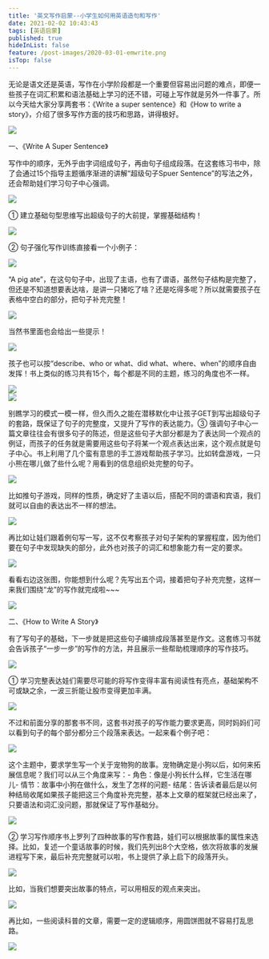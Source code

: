 ```yaml
---
title: '英文写作启蒙--小学生如何用英语造句和写作'
date: 2021-02-02 10:43:43
tags: [英语启蒙]
published: true
hideInList: false
feature: /post-images/2020-03-01-emwrite.png
isTop: false
---
```

<p>
	无论是语文还是英语，写作在小学阶段都是一个重要但容易出问题的难点，即便一些孩子在词汇积累和语法基础上学习的还不错，可碰上写作就是另外一件事了。所以今天给大家分享两套书：《Write a super sentence》和《How to write a story》，介绍了很多写作方面的技巧和思路，讲得极好。
</p>
<div>
	<img src="/images/33280-656041c2cfb32976.png" width="null" height="null" style="width:auto;height:auto;" /><br />
	<div>
	</div>
</div>
<p>
	一、《Write A Super Sentence》
</p>
<p>
	写作中的顺序，无外乎由字词组成句子，再由句子组成段落。在这套练习书中，除了会通过15个指导主题循序渐进的讲解“超级句子Spuer Sentence”的写法之外，还会帮助娃们学习句子中心强调。
</p>
<div>
	<img src="/images/33280-25a0caf56e340834.png" width="null" height="null" style="width:auto;height:auto;" /><br />
	<div>
	</div>
</div>
<p>
	① 建立基础句型思维写出超级句子的大前提，掌握基础结构！
</p>
<div>
	<img src="/images/33280-f6b5b7f8c3b04b62.png" width="null" height="null" style="width:auto;height:auto;" /><br />
	<div>
	</div>
</div>
<p>
	② 句子强化写作训练直接看一个小例子：
</p>
<div>
	<img src="/images/33280-c5847c9611274ecc.png" width="null" height="null" style="width:auto;height:auto;" /><br />
	<div>
	</div>
</div>
<p>
	“A pig ate”，在这句句子中，出现了主语，也有了谓语，虽然句子结构是完整了，但还是不知道想要表达啥，是讲一只猪吃了啥？还是吃得多呢？所以就需要孩子在表格中空白的部分，把句子补充完整！
</p>
<div>
	<img src="/images/33280-11ce87cbcf07a624.png" width="null" height="null" style="width:auto;height:auto;" /><br />
	<div>
	</div>
</div>
<p>
	当然书里面也会给出一些提示！
</p>
<div>
	<img src="/images/33280-126ed91afacd9b5c.png" width="null" height="null" style="width:auto;height:auto;" /><br />
	<div>
	</div>
</div>
<p>
	孩子也可以按“describe、who or what、did what、where、when”的顺序自由发挥！书上类似的练习共有15个，每个都是不同的主题，练习的角度也不一样。
</p>
<div>
	<img src="/images/33280-dc8daa403987a292.png" width="null" height="null" style="width:auto;height:auto;" /><br />
	<div>
	</div>
</div>
<div>
	<img src="/images/33280-b12ea128620d9d2f.png" width="null" height="null" style="width:auto;height:auto;" /><br />
	<div>
	</div>
</div>
<p>
	别瞧学习的模式一模一样，但久而久之能在潜移默化中让孩子GET到写出超级句子的套路，既保证了句子的完整度，又提升了写作的表达能力。③ 强调句子中心一篇文章往往会有很多句子的陈述，但是这些句子大部分都是为了表达同一个观点的例证，而孩子的任务就是需要用这些句子将某一个观点表达出来，这个观点就是句子中心。书上利用了几个蛮有意思的手工游戏帮助孩子学习。比如转盘游戏，一只小熊在哪儿做了些什么呢？用看到的信息组织处完整的句子。
</p>
<div>
	<img src="/images/33280-971c606a49b5e97b.png" width="null" height="null" style="width:auto;height:auto;" /><br />
	<div>
	</div>
</div>
<p>
	比如推句子游戏，同样的性质，确定好了主语以后，搭配不同的谓语和宾语，我们就可以自由的表达出不一样的想法。
</p>
<div>
	<img src="/images/33280-58f16902ae9b9a82.png" width="null" height="null" style="width:auto;height:auto;" /><br />
	<div>
	</div>
</div>
<p>
	再比如让娃们跟着例句写一写，这不仅考察孩子对句子架构的掌握程度，因为他们要在句子中发现缺失的部分，此外也对孩子的词汇和想象能力有一定的要求。
</p>
<div>
	<img src="/images/33280-6909f595db122c96.png" width="null" height="null" style="width:auto;height:auto;" /><br />
	<div>
	</div>
</div>
<p>
	看看右边这张图，你能想到什么呢？先写出五个词，接着把句子补充完整，这样一来我们围绕“龙”的写作就完成啦~~~
</p>
<div>
	<img src="/images/33280-250639fbd8d54d5b.png" width="null" height="null" style="width:auto;height:auto;" /><br />
	<div>
	</div>
</div>
<p>
	二、《How to Write A Story》
</p>
<p>
	有了写句子的基础，下一步就是把这些句子编排成段落甚至是作文。这套练习书就会告诉孩子“一步一步”的写作的方法，并且展示一些帮助梳理顺序的写作技巧。
</p>
<div>
	<img src="/images/33280-e805bfa871bb65a8.png" width="null" height="null" style="width:auto;height:auto;" /><br />
	<div>
	</div>
</div>
<p>
	① 学习完整表达娃们需要尽可能的将写作变得丰富有阅读性有亮点，基础架构不可或缺之余，一波三折能让股市变得更加丰满。
</p>
<div>
	<img src="/images/33280-2ab6c9381903b2b4.png" width="null" height="null" style="width:auto;height:auto;" /><br />
	<div>
	</div>
</div>
<p>
	不过和前面分享的那套书不同，这套书对孩子的写作能力要求更高，同时妈妈们可以看到句子的每个部分都分三个段落来表达。一起来看个例子吧：
</p>
<div>
	<img src="/images/33280-1a54b4c7ed0fa0e9.png" width="null" height="null" style="width:auto;height:auto;" /><br />
	<div>
	</div>
</div>
<p>
	这个主题中，要求学生写一个关于宠物狗的故事。宠物确定是小狗以后，如何来拓展信息呢？我们可以从三个角度来写：- 角色：像是小狗长什么样，它生活在哪儿- 情节：故事中小狗在做什么，发生了怎样的问题- 结尾：告诉读者最后是以何种结局收尾如果孩子能把这三个角度补充完整，基本上文章的框架就已经出来了，只要语法和词汇没问题，那就保证了写作基础分。
</p>
<div>
	<img src="/images/33280-84603498e45333ea.png" width="null" height="null" style="width:auto;height:auto;" /><br />
	<div>
	</div>
</div>
<p>
	② 学习写作顺序书上罗列了四种故事的写作套路，娃们可以根据故事的属性来选择。比如，复述一个童话故事的时候，我们先列出8个大空格，依次将故事的发展进程写下来，最后补充完整就可以啦，书上提供了承上启下的段落开头。
</p>
<div>
	<img src="/images/33280-5d050ccd178d70ae.png" width="null" height="null" style="width:auto;height:auto;" /><br />
	<div>
	</div>
</div>
<p>
	比如，当我们想要突出故事的特点，可以用相反的观点来突出。
</p>
<div>
	<img src="/images/33280-a965f42b600c8639.png" width="null" height="null" style="width:auto;height:auto;" /><br />
	<div>
	</div>
</div>
<p>
	再比如，一些阅读科普的文章，需要一定的逻辑顺序，用圆饼图就不容易打乱思路。
</p>
<div>
	<img src="/images/33280-0339cb79bb3bfbe4.png" width="null" height="null" style="width:auto;height:auto;" /><br />
	<div>
	</div>
</div>


